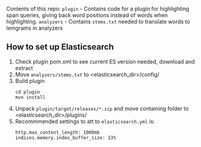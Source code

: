 Contents of this repo:
`plugin` - Contains code for a plugin for highlighting span queries, giving back word positions instead of words when highlighting.
`analyzers` - Contains `stems.txt` needed to translate words to lemgrams in analyzers

## How to set up Elasticsearch

1. Check plugin pom.xml to see current ES version needed, download and extract
2. Move `analyzers/stems.txt` to <elasticsearch_dir>/config/
3. Build plugin
    ```
    cd plugin
    mvn install
    ```
4. Unpack `plugin/target/releases/*.zip` and move containing folder to <elasticsearch_dir>/plugins/
5. Recommmended settings to att to `elasticsearch.yml` is:
    ```
    http.max_content_length: 1000mb
    indices.memory.index_buffer_size: 13%
    ```
